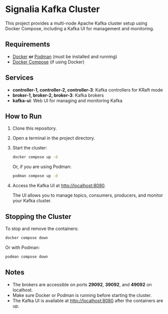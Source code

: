 # Signalia Kafka Cluster

This project provides a multi-node Apache Kafka cluster setup using Docker Compose, including a Kafka UI for management and monitoring.

## Requirements

- [Docker](https://www.docker.com/) **or** [Podman](https://podman.io/) (must be installed and running)
- [Docker Compose](https://docs.docker.com/compose/) (if using Docker)

## Services

- **controller-1, controller-2, controller-3**: Kafka controllers for KRaft mode
- **broker-1, broker-2, broker-3**: Kafka brokers
- **kafka-ui**: Web UI for managing and monitoring Kafka

## How to Run

1. Clone this repository.
2. Open a terminal in the project directory.
3. Start the cluster:

   ```sh
   docker compose up -d
   ```
   Or, if you are using Podman:
   ```sh
   podman compose up -d
   ```

4. Access the Kafka UI at [http://localhost:8080](http://localhost:8080).

   The UI allows you to manage topics, consumers, producers, and monitor your Kafka cluster.

## Stopping the Cluster

To stop and remove the containers:

```sh
docker compose down
```
Or with Podman:
```sh
podman compose down
```

## Notes

- The brokers are accessible on ports **29092**, **39092**, and **49092** on localhost.
- Make sure Docker or Podman is running before starting the cluster.
- The Kafka UI is available at [http://localhost:8080](http://localhost:8080) after the containers are up.